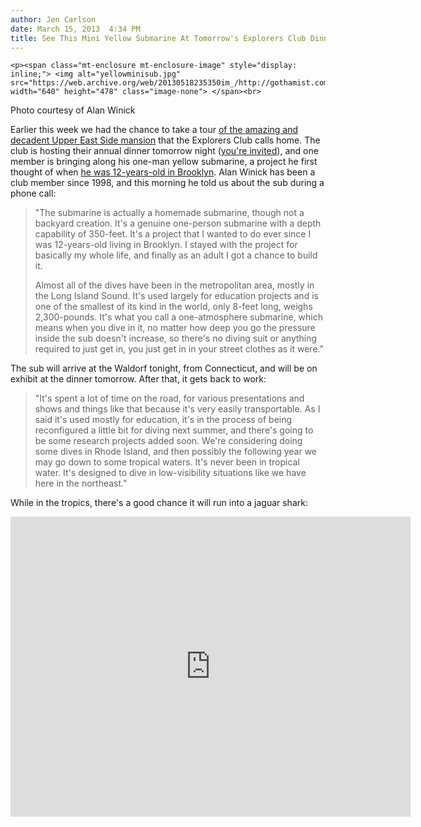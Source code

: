 ```yaml
---
author: Jen Carlson
date: March 15, 2013  4:34 PM
title: See This Mini Yellow Submarine At Tomorrow's Explorers Club Dinner
---
```



	
	
	
	<p><span class="mt-enclosure mt-enclosure-image" style="display: inline;"> <img alt="yellowminisub.jpg" src="https://web.archive.org/web/20130518235350im_/http://gothamist.com/attachments/arts_jen/yellowminisub.jpg" width="640" height="478" class="image-none"> </span><br>
<span class="photo_caption">Photo courtesy of Alan Winick</span></p>

<p>Earlier this week we had the chance to take a tour <a href="https://web.archive.org/web/20130518235350/http://gothamist.com/2013/03/14/photos_inside_the_explorers_clubs_u.php">of the amazing and decadent Upper East Side mansion</a> that the Explorers Club calls home. The club is hosting their annual dinner tomorrow night (<a href="https://web.archive.org/web/20130518235350/http://www.explorers.org/index.php/events/detail/explorers_club_annual_dinner_2013">you&apos;re invited</a>), and one member is bringing along his one-man yellow submarine, a project he first thought of when <a href="https://web.archive.org/web/20130518235350/http://www.liboatingworld.com/archive/2008/10/LIBW/LIBW_16.pdf">he was 12-years-old in Brooklyn</a>. Alan Winick has been a club member since 1998, and this morning he told us about the sub during a phone call:</p>

<blockquote>&quot;The submarine is actually a homemade submarine, though not a backyard creation. It&apos;s a genuine one-person submarine with a depth capability of 350-feet. It&apos;s a project that I wanted to do ever since I was 12-years-old living in Brooklyn. I stayed with the project for basically my whole life, and finally as an adult I got a chance to build it.

<p>Almost all of the dives have been in the metropolitan area, mostly in the Long Island Sound. It&apos;s used largely for education projects and is one of the smallest of its kind in the world, only 8-feet long, weighs 2,300-pounds. It&apos;s what you call a one-atmosphere submarine, which means when you dive in it, no matter how deep you go the pressure inside the sub doesn&apos;t increase, so there&apos;s no diving suit or anything required to just get in, you just get in in your street clothes as it were.&quot;</p></blockquote><p></p>

<p>The sub will arrive at the Waldorf tonight, from Connecticut, and will be on exhibit at the dinner tomorrow. After that, it gets back to work:</p>

<blockquote>&quot;It&apos;s spent a lot of time on the road, for various presentations and shows and things like that because it&apos;s very easily transportable. As I said it&apos;s used mostly for education, it&apos;s in the process of being reconfigured a little bit for diving next summer, and there&apos;s going to be some research projects added soon. We&apos;re considering doing some dives in Rhode Island, and then possibly the following year we may go down to some tropical waters. It&apos;s never been in tropical water. It&apos;s designed to dive in low-visibility situations like we have here in the northeast.&quot;</blockquote>

<p>While in the tropics, there&apos;s a good chance it will run into a jaguar shark:</p>

<p><iframe width="640" height="480" src="https://web.archive.org/web/20130518235350if_/http://www.youtube-nocookie.com/embed/OZ8U9t4MgN8" frameborder="0" allowfullscreen></iframe></p>
	
	
	
	
	
